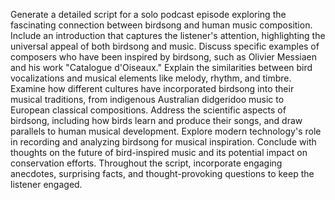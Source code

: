 Generate a detailed script for a solo podcast episode exploring the fascinating connection between birdsong and human music composition. Include an introduction that captures the listener's attention, highlighting the universal appeal of both birdsong and music. Discuss specific examples of composers who have been inspired by birdsong, such as Olivier Messiaen and his work "Catalogue d'Oiseaux." Explain the similarities between bird vocalizations and musical elements like melody, rhythm, and timbre. Examine how different cultures have incorporated birdsong into their musical traditions, from indigenous Australian didgeridoo music to European classical compositions. Address the scientific aspects of birdsong, including how birds learn and produce their songs, and draw parallels to human musical development. Explore modern technology's role in recording and analyzing birdsong for musical inspiration. Conclude with thoughts on the future of bird-inspired music and its potential impact on conservation efforts. Throughout the script, incorporate engaging anecdotes, surprising facts, and thought-provoking questions to keep the listener engaged.